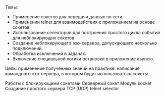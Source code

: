 Темы:
- Применение сокетов для передачи данных по сети.
- Применении telnet для взаимодействия с приложением на основе сокетов.
- Использование селекторов для построения простого цикла событий для неблокирующих сокетов
- Создание неблокирующего эхо-сервера, допускающего несколько подключений.
- Обработка исключений в задачах.
- Включение специальной логики остановки в приложение asyncio. 

Цель: применение полученных знаний на практике: написание командного эхо-сервера, в котором будут использоваться сокеты.

Работы с блокирующими сокетами
Серверный сокет
Модуль socket
Создание простого сервера
TCP (UDP)
telnet
selector